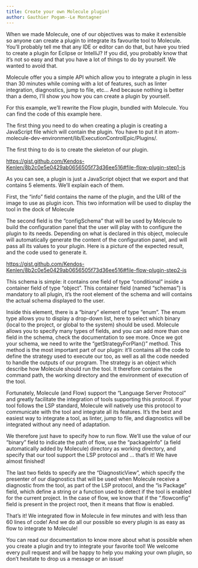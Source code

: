 ```yaml
---
title: Create your own Molecule plugin!
author: Gauthier Pogam--Le Montagner
---
```


When we made Molecule, one of our objectives was to make it extensible so anyone can create a plugin to integrate its favourite tool to Molecule. You’ll probably tell me that any IDE or editor can do that, but have you tried to create a plugin for Eclipse or IntelliJ? If you did, you probably know that it’s not so easy and that you have a lot of things to do by yourself. We wanted to avoid that.

Molecule offer you a simple API which allow you to integrate a plugin in less than 30 minutes while coming with a lot of features, such as linter integration, diagnostics, jump to file, etc... And because nothing is better than a demo, I’ll show you how you can create a plugin by yourself.

<!--truncate-->

For this example, we’ll rewrite the Flow plugin, bundled with Molecule. You can find the code of this example here.

The first thing you need to do when creating a plugin is creating a JavaScript file which will contain the plugin. You have to put it in atom-molecule-dev-environment/lib/ExecutionControlEpic/Plugins/.

The first thing to do is to create the skeleton of our plugin.

https://gist.github.com/Kendos-Kenlen/8b2c0e5e0429ab0656505f73d36ee516#file-flow-plugin-step1-js

As you can see, a plugin is just a JavaScript object that we export and that contains 5 elements. We’ll explain each of them.

First, the “info” field contains the name of the plugin, and the URI of the image to use as plugin icon. This two information will be used to display the tool in the dock of Molecule

The second field is the “configSchema” that will be used by Molecule to build the configuration panel that the user will play with to configure the plugin to its needs. Depending on what is declared in this object, molecule will automatically generate the content of the configuration panel, and will pass all its values to your plugin. Here is a picture of the expected result, and the code used to generate it.

https://gist.github.com/Kendos-Kenlen/8b2c0e5e0429ab0656505f73d36ee516#file-flow-plugin-step2-js

This schema is simple: it contains one field of type “conditional” inside a container field of type “object”. This container field (named “schemas”) is mandatory to all plugin, it’s the root element of the schema and will contains the actual schema displayed to the user.

Inside this element, there is a “binary” element of type “enum”. The enum type allows you to display a drop-down list, here to select which binary (local to the project, or global to the system) should be used. Molecule allows you to specify many types of fields, and you can add more than one field in the schema, check the documentation to see more.
Once we got your schema, we need to write the “getStrategyForPlan()” method. This method is the most important part of our plugin: it’ll contains all the code to define the strategy used to execute our too, as well as all the code needed to handle the outputs of our program. The strategy is an object which describe how Molecule should run the tool. It therefore contains the command path, the working directory and the environment of execution of the tool.

Fortunately, Molecule (and Flow) support the “Language Server Protocol” and greatly facilitate the integration of tools supporting this protocol. If your tool follows the LSP standard, Molecule will natively use this protocol to communicate with the tool and integrate all its features. It’s the best and easiest way to integrate a tool, as linter, jump to file, and diagnostics will be integrated without any need of adaptation.

We therefore just have to specify how to run flow. We’ll use the value of our “binary” field to indicate the path of flow, use the “packageInfo” (a field automatically added by Molecule) directory as working directory, and specify that our tool support the LSP protocol and … that’s it! We have almost finished!

The last two fields to specify are the “DiagnosticView”, which specify the presenter of our diagnostics that will be used when Molecule receive a diagnostic from the tool, as part of the LSP protocol, and the “is Package” field, which define a string or a function used to detect if the tool is enabled for the current project. In the case of flow, we know that if the “.flowconfig” field is present in the project root, then it means that flow is enabled.

That’s it! We integrated flow in Molecule in few minutes and with less than 60 lines of code! And we do all our possible so every plugin is as easy as flow to integrate to Molecule!

You can read our documentation to know more about what is possible when you create a plugin and try to integrate your favorite tool! We welcome every pull request and will be happy to help you making your own plugin, so don’t hesitate to drop us a message or an issue!
